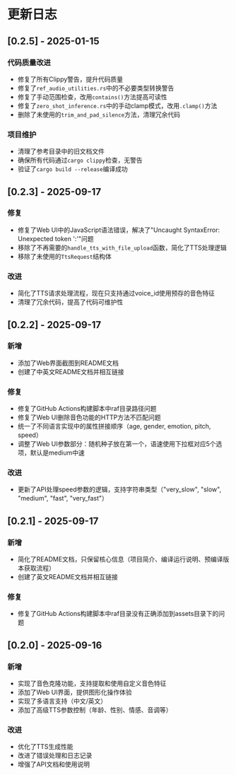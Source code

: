 # 更新日志

## [0.2.5] - 2025-01-15

### 代码质量改进
- 修复了所有Clippy警告，提升代码质量
- 修复了`ref_audio_utilities.rs`中的不必要类型转换警告
- 修复了手动范围检查，改用`contains()`方法提高可读性
- 修复了`zero_shot_inference.rs`中的手动clamp模式，改用`.clamp()`方法
- 删除了未使用的`trim_and_pad_silence`方法，清理冗余代码

### 项目维护
- 清理了参考目录中的旧文档文件
- 确保所有代码通过`cargo clippy`检查，无警告
- 验证了`cargo build --release`编译成功

## [0.2.3] - 2025-09-17

### 修复
- 修复了Web UI中的JavaScript语法错误，解决了"Uncaught SyntaxError: Unexpected token ':'"问题
- 移除了不再需要的`handle_tts_with_file_upload`函数，简化了TTS处理逻辑
- 移除了未使用的`TtsRequest`结构体

### 改进
- 简化了TTS请求处理流程，现在只支持通过voice_id使用预存的音色特征
- 清理了冗余代码，提高了代码可维护性

## [0.2.2] - 2025-09-17

### 新增
- 添加了Web界面截图到README文档
- 创建了中英文README文档并相互链接

### 修复
- 修复了GitHub Actions构建脚本中raf目录路径问题
- 修复了Web UI删除音色功能的HTTP方法不匹配问题
- 统一了不同语言实现中的属性拼接顺序（age, gender, emotion, pitch, speed）
- 调整了Web UI参数部分：随机种子放在第一个，语速使用下拉框对应5个选项，默认是medium中速

### 改进
- 更新了API处理speed参数的逻辑，支持字符串类型（"very_slow", "slow", "medium", "fast", "very_fast"）

## [0.2.1] - 2025-09-17

### 新增
- 简化了README文档，只保留核心信息（项目简介、编译运行说明、预编译版本获取流程）
- 创建了英文README文档并相互链接

### 修复
- 修复了GitHub Actions构建脚本中raf目录没有正确添加到assets目录下的问题

## [0.2.0] - 2025-09-16

### 新增
- 实现了音色克隆功能，支持提取和使用自定义音色特征
- 添加了Web UI界面，提供图形化操作体验
- 实现了多语言支持（中文/英文）
- 添加了高级TTS参数控制（年龄、性别、情感、音调等）

### 改进
- 优化了TTS生成性能
- 改进了错误处理和日志记录
- 增强了API文档和使用说明